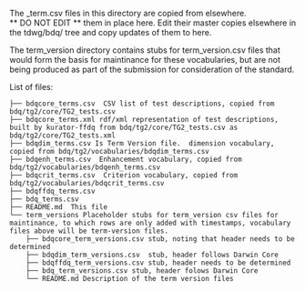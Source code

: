The _term.csv files in this directory are copied from elsewhere.  
** DO NOT EDIT ** them in place here.  Edit their master copies elsewhere in the tdwg/bdq/ tree and copy updates of them to here.

The term_version directory contains stubs for term_version.csv files that would form the basis for maintinance for these vocabularies, but are not being produced as part of the submission for consideration of the standard.

List of files: 

    ├── bdqcore_terms.csv  CSV list of test descriptions, copied from bdq/tg2/core/TG2_tests.csv
    ├── bdqcore_terms.xml rdf/xml representation of test descriptions, built by kurator-ffdq from bdq/tg2/core/TG2_tests.csv as bdq/tg2/core/TG2_tests.xml
    ├── bdqdim_terms.csv Is Term Version file.  dimension vocabulary, copied from bdq/tg2/vocabularies/bdqdim_terms.csv
    ├── bdqenh_terms.csv  Enhancement vocabulary, copied from bdq/tg2/vocabularies/bdqenh_terms.csv
    ├── bdqcrit_terms.csv  Criterion vocabulary, copied from bdq/tg2/vocabularies/bdqcrit_terms.csv
    ├── bdqffdq_terms.csv 
    ├── bdq_terms.csv
    ├── README.md  This file
    └── term_versions Placeholder stubs for term_version csv files for maintinance, to which rows are only added with timestamps, vocabulary files above will be term-version files.
        ├── bdqcore_term_versions.csv stub, noting that header needs to be determined
        ├── bdqdim_term_versions.csv  stub, header follows Darwin Core
        ├── bdqffdq_term_versions.csv stub, header needs to be determined
        ├── bdq_term_versions.csv stub, header folows Darwin Core
        └── README.md Description of the term version files

